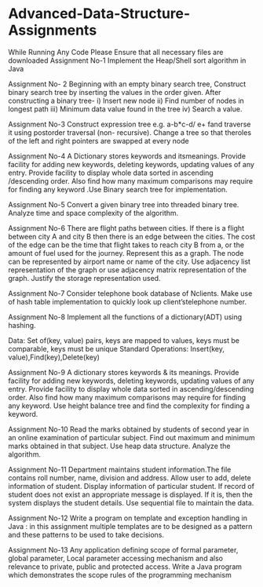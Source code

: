 # Advanced-Data-Structure-Assignments
While Running Any Code Please Ensure that all necessary files are downloaded
Assignment No-1 Implement the Heap/Shell sort algorithm in Java

Assignment No- 2 Beginning with an empty binary search tree, Construct binary search tree by inserting the values 
in the order given. After constructing a binary tree-
i) Insert new node
ii) Find number of nodes in
longest path
iii) Minimum data value found in
the tree
iv) Search a value.

Assignment No-3 Construct expression tree e.g. a-b*c-d/ e+ fand traverse it using postorder traversal
(non- recursive). Change a tree so that theroles of the left and right pointers are
swapped at every node

Assignment No-4 A Dictionary stores keywords and itsmeanings. Provide facility for adding new
keywords, deleting keywords, updating values of any entry. Provide facility to
display whole data sorted in ascending /descending order. Also find how many
maximum comparisons may require for finding any keyword .Use Binary search
tree for implementation.

Assignment No-5 Convert a given binary tree into threaded binary tree. Analyze time and space
complexity of the algorithm.

Assignment No-6 There are flight paths between cities. If there is a flight between city A and city B
then there is an edge between the cities. The cost of the edge can be the time that flight
takes to reach city B from a, or the amount of fuel used for the journey. Represent this
as a graph. The node can be represented by airport name or name of the city. Use
adjacency list representation of the graph or use adjacency matrix representation of the
graph. Justify the storage representation used.

Assignment No-7 Consider telephone book database of Nclients. Make use of hash table
implementation to quickly look up client’stelephone number.

Assignment No-8 Implement all the functions of a dictionary(ADT) using hashing.

Data: Set of(key, value) pairs, keys are mapped to values, keys must be
comparable, keys must be unique Standard Operations: Insert(key,
value),Find(key),Delete(key)

Assignment No-9 A dictionary stores keywords &amp; its meanings. Provide facility for adding new
keywords, deleting keywords, updating values of any entry. Provide facility to
display whole data sorted in ascending/descending order. Also find how
many maximum comparisons may require for finding any keyword. Use height
balance tree and find the complexity for finding a keyword.

Assignment No-10 Read the marks obtained by students of second year in an online examination of
particular subject. Find out maximum and minimum marks obtained in that subject.
Use heap data structure. Analyze the algorithm.

Assignment No-11 Department maintains student information.The file contains roll number, name,
division and address. Allow user to add, delete information of student. Display information of particular student. If record
of student does not exist an appropriate message is displayed. If it is, then the
system displays the student details. Use sequential file to maintain the data.

Assignment No-12 Write a program on template and exception handling in Java : in this assignment
multiple templates are to be designed as a pattern and these patterns to be used to take decisions.

Assignment No-13 Any application defining scope of formal parameter, global parameter, Local
parameter accessing mechanism and also relevance to private, public and protected
access. Write a Java program which demonstrates the scope rules of the programming mechanism
